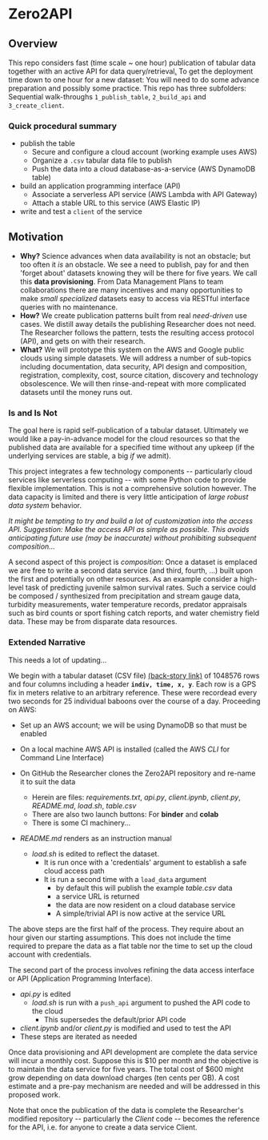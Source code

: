 # Zero2API

## Overview

This repo considers fast (time scale ~ one hour) publication of tabular data together with an active API 
for data query/retrieval[.](https://github.com/robfatland/ops)
To get the deployment time down to one hour for a new dataset: You will need to do some advance preparation
and possibly some practice. This repo has three subfolders: Sequential walk-throughs `1_publish_table`, 
`2_build_api` and `3_create_client`.


### Quick procedural summary

- publish the table
  - Secure and configure a cloud account (working example uses AWS)
  - Organize a `.csv` tabular data file to publish
  - Push the data into a cloud database-as-a-service (AWS DynamoDB table)
- build an application programming interface (API)
  - Associate a serverless API service (AWS Lambda with API Gateway)
  - Attach a stable URL to this service (AWS Elastic IP)
- write and test a `client` of the service


## Motivation


* **Why?** Science advances when data availability is not an obstacle; but too often it *is* an obstacle. We see a need to publish, pay for and then 'forget about' datasets knowing they will be there for five years. We call this **data provisioning**. From Data Management Plans to team collaborations there are many incentives and many opportunities to make *small* *specialized* datasets easy to access via RESTful interface queries with no maintenance. 
* **How?** We create publication patterns built from real *need-driven* use cases. We distill away details the publishing Researcher does not need. The Researcher follows the pattern, tests the resulting access protocol (API), and gets on with their research. 
* **What?** We will prototype this system on the AWS and Google public clouds using simple datasets. We will address a number of sub-topics including documentation, data security, API design and composition, registration, complexity, cost, source citation, discovery and technology obsolescence. We will then rinse-and-repeat with more complicated datasets until the money runs out. 


### Is and Is Not


The goal here is rapid self-publication of a tabular dataset. Ultimately we would like a pay-in-advance model for the cloud
resources so that the published data are available for a specified time without any upkeep (if the underlying services 
are stable, a big *if* we admit).

This project integrates a few technology components -- 
particularly cloud services like serverless computing -- with some Python code to provide flexible implementation. 
This is not a comprehensive solution however. The data capacity is limited and there is very little anticipation of 
*large robust data system* behavior.

*It might be tempting to try and build a lot of customization
into the access API. Suggestion: Make the access API as simple as possible. 
This avoids anticipating future use (may be inaccurate) without prohibiting subsequent composition...*


A second aspect of this project is *composition*: Once a dataset is emplaced we are free to write a second data 
service (and third, fourth, ...) built upon the first and potentially on other resources. As an example consider a 
high-level task of predicting juvenile salmon survival rates. Such a service could be composed / synthesized from 
precipitation and stream gauge data, turbidity measurements, water temperature records, predator appraisals such as 
bird counts or sport fishing catch reports, and water chemistry field data. These may be from disparate data resources. 



### Extended Narrative

This needs a lot of updating...

We begin with a tabular dataset (CSV file)
[(back-story link)](https://en.wikipedia.org/wiki/Amboseli_Baboon_Research_Project)
of 1048576 rows and four columns including a header **`indiv, time, x, y`**. Each row is a GPS
fix in meters relative to an arbitrary reference. These were recordead every two seconds for 25 
individual baboons over the course of a day. Proceeding on AWS:

- Set up an AWS account; we will be using DynamoDB so that must be enabled
- On a local machine AWS API is installed (called the AWS *CLI* for Command Line Interface)
- On GitHub the Researcher clones the Zero2API repository and re-name it to suit the data
  - Herein are files: *requirements.txt*, *api.py*, *client.ipynb*, *client.py*, *README.md*, *load.sh*, *table.csv*
  - There are also two launch buttons: For **binder** and **colab**
  - There is some CI machinery...

- *README.md* renders as an instruction manual
  - *load.sh* is edited to reflect the dataset. 
    - It is run once with a 'credentials' argument to establish a safe cloud access path
    - It is run a second time with a `load_data` argument
      - by default this will publish the example *table.csv* data
      - a service URL is returned
      - the data are now resident on a cloud database service
      - A simple/trivial API is now active at the service URL


The above steps are the first half of the process. They require about an hour given our starting assumptions. 
This does not include the time required to prepare the data as a flat table nor the time to set up the cloud 
account with credentials. 

The second part of the process involves refining the data access interface or API (Application Programming Interface). 

- *api.py* is edited 
  - *load.sh* is run with a `push_api` argument to pushed the API code to the cloud
    - This supersedes the default/prior API code
- *client.ipynb* and/or *client.py* is modified and used to test the API
- These steps are iterated as needed


Once data provisioning and API development are complete the data service will incur a monthly cost. Suppose this 
is $10 per month and the objective is to maintain the data service for five years. The total cost of $600 might
grow depending on data download charges (ten cents per GB). A cost estimate and a pre-pay mechanism are needed 
and will be addressed in this proposed work. 


Note that once the publication of the data is complete the Researcher's modified repository -- particularly the 
*Client* code -- becomes the reference for the API, i.e. for anyone to create a data service Client. 
